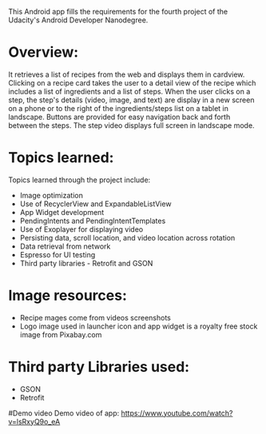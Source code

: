 This Android app fills the requirements for the fourth project of the Udacity's Android Developer Nanodegree.

# Overview:
It retrieves a list of recipes from the web and displays them in cardview.  Clicking on a recipe card takes the user to a detail view of the recipe which includes a list of ingredients and a list of steps.  When the user clicks on a step, the step's details (video, image, and text) are display in a new screen on a phone or to the right of the ingredients/steps list on a tablet in landscape.  Buttons are provided for easy navigation back and forth between the steps.  The step video displays full screen in landscape mode. 

# Topics learned:
Topics learned through the project include:
* Image optimization
* Use of RecyclerView and ExpandableListView
* App Widget development
* PendingIntents and PendingIntentTemplates
* Use of Exoplayer for displaying video
* Persisting data, scroll location, and video location across rotation
* Data retrieval from network
* Espresso for UI testing
* Third party libraries - Retrofit and GSON

# Image resources:
* Recipe mages come from videos screenshots
* Logo image used in launcher icon and app widget is a royalty free stock image from Pixabay.com 

# Third party Libraries used:
* GSON
* Retrofit

#Demo video
Demo video of app: https://www.youtube.com/watch?v=lsRxyQ9o_eA
